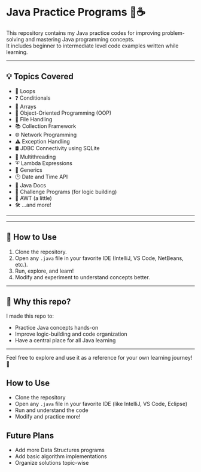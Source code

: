 # Java Practice Programs 🧠☕

This repository contains my Java practice codes for improving problem-solving and mastering Java programming concepts.  
It includes beginner to intermediate level code examples written while learning.

---

## 💡 Topics Covered

- 🔁 Loops  
- ❓ Conditionals  
- 🧮 Arrays  
- 🧱 Object-Oriented Programming (OOP)  
- 📄 File Handling  
- 📚 Collection Framework  
- 🌐 Network Programming  
- ⚠️ Exception Handling  
- 🛢️ JDBC Connectivity using SQLite  
- 🧵 Multithreading  
- ➰ Lambda Expressions  
- 🎁 Generics  
- 🕒 Date and Time API  
- 📘 Java Docs  
- 🧩 Challenge Programs (for logic building)  
- 🎨 AWT (a little)  
- 🛠️ ...and more!

---


---

## 🚀 How to Use

1. Clone the repository.
2. Open any `.java` file in your favorite IDE (IntelliJ, VS Code, NetBeans, etc.).
3. Run, explore, and learn!
4. Modify and experiment to understand concepts better.

---

## 📌 Why this repo?

I made this repo to:
- Practice Java concepts hands-on
- Improve logic-building and code organization
- Have a central place for all Java learning

---

Feel free to explore and use it as a reference for your own learning journey! 🌱

## How to Use

- Clone the repository
- Open any `.java` file in your favorite IDE (like IntelliJ, VS Code, Eclipse)
- Run and understand the code
- Modify and practice more!

## Future Plans

- Add more Data Structures programs
- Add basic algorithm implementations
- Organize solutions topic-wise



